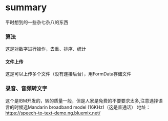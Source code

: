 # summary
平时想到的一些杂七杂八的东西
### 算法
这是对数字进行操作，去重、排序、统计  
#### 文件上传
这是可以上传多个文件（没有连接后台），用FormData存储文件 
### 录音、音频转文字
这个是IBM开发的，转的质量一般，但是人家是免费的不要要求太多,注意选择语言的时候选Mandarin broadband model (16KHz)（这是普通话） 
地址：https://speech-to-text-demo.ng.bluemix.net/
